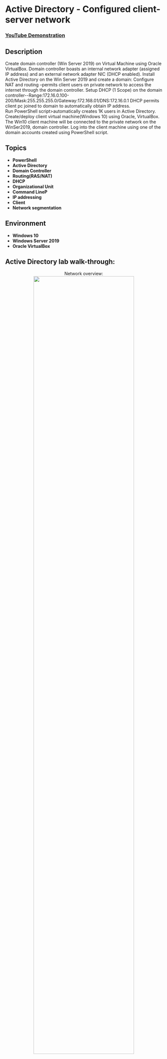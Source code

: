 <h1>Active Directory - Configured client-server network</h1>

 ### [YouTube Demonstration](https://youtu.be/7eJexJVCqJo)

<h2>Description</h2>
Create domain controller (Win Server 2019) on Virtual Machine using Oracle VirtualBox. Domain controller boasts an internal network adapter (assigned IP address) and an external network adapter NIC (DHCP enabled). Install Active Directory on the Win Server 2019 and create a domain: <cayedomain.com> Configure NAT and routing –permits client users on private network to access the internet through the domain controller. Setup DHCP (1 Scope) on the domain controller--Range:172.16.0.100-200/Mask:255.255.255.0/Gateway:172.168.01/DNS:172.16.0.1 DHCP permits client pc joined to domain to automatically obtain IP address.
<br/> 
Run PowerShell script>automatically creates 1K users in Active Directory.
<br/>
Create/deploy client virtual machine(Windows 10) using Oracle, VirtualBox. The Win10 client machine will be connected to the private network on the WinSer2019, domain controller. Log into the client machine using one of the domain accounts created using PowerShell script.
<br />


<h2>Topics</h2>

- <b>PowerShell</b> 
- <b>Active Directory</b>
- <b>Domain Controller</b>
- <b>Routing(RAS/NAT)</b>
- <b>DHCP</b>
- <b>Organizational Unit</b>
- <b>Command LineP</b>
- <b>IP addressing</b>
- <b>Client</b>
- <b>Network segmentation</b>

<h2>Environment </h2>

- <b>Windows 10</b> 
- <b>Windows Server 2019</b> 
- <b>Oracle VirtualBox</b> 
 
<h2>Active Directory lab walk-through:</h2>

<p align="center">
Network overview: <br/>
<img src="https://i.imgur.com/0HQfj07.png" width="80%"
<br/>
<br/>
Next step: Visit virtualbox.org to download VirtualBox<br/>
<img src="https://i.imgur.com/dmSDtJU.png" height="80%" width="80%" alt="Disk Sanitization Steps"/>
<br/> 
<br/>
Next step:download WinSer 2019 ISO
<img src="https://i.imgur.com/e7z8IKT.png" height="80%" width="80%" alt="Disk Sanitization Steps"/>
<br />
<br />
Deploy a Virtual Machine:  <br/>
<img src="https://i.imgur.com/MbFvDLR.png" height="80%" width="80%" alt="Disk Sanitization Steps"/>
<br /> 
<br />
Oracle VirtualBox^Create 1st Microsoft 2019 VM|Ram 2G=2048 MB, 4 core processor, /net adapater 1 NAT /net adapter 2 internal /Standard desktop experience(GUI)
<br />
<br />
Configure NIC: <br/> 
<img src="https://i.imgur.com/XaTLTJ6.png" height="80%" width="80%" alt="Disk Sanitization Steps"/>
<br />
configure NIC^righ+click Network/change adapter option/right+click>rename NIC and specify between gateway and internal NIC. Internal NIC IP:169.254.196.79 <internal >[assign IP address to internal adapter>IPv4 Properties>IP:172.16.0.1/Sub Mask:255.255.255.0/Def Gateway: [blank]] [DNS Server:172.0.0.1]
<br />
<br />
Configure network adapters and label(identify) inner and outer NIC:  <br/>
<img src="https://i.imgur.com/rh0BVN0.png" height="80%" width="80%" alt="Disk Sanitization Steps"/>
<br />
<br />
Create domain: Organization Unit  <br/>
>Right+click Network icon on desktop/
<br />
>Install Active Directory^Server Manager dashboard/add roles and features/server location/select server/Active directory Domain Services^
<br />
>Active Directory Domain Services Configuration Wizard>add new forest>create domain>name domain. >[mydomainname.com] rename domain once PC reboots
<br />
Log into created domain
<img src="https://i.imgur.com/HPMFKVr.png" height="80%" width="80%" alt="Disk Sanitization Steps"/>
<br />
<br />
Create Organizational Unit | domain admins:  <br/>
<img src="https://i.imgur.com/R2dSLH9.png" height="80%" width="80%" alt="Disk Sanitization Steps"/>
<br />
<br />
Organizational Unit | Admins:  <br/> 
Organizational Unit>Admin account/[  ]>select [mydomainname.com]>right+click>New>Organizational Unit>[_admin]/right+click>New user>create new user
<img src="https://i.imgur.com/IUjE2SE.png" height="80%" width="80%" alt="Disk Sanitization Steps"/>
<br />
<br />
*Naming convention ex. A_ ECayemitte(indicate admin acct for DC/domain0
>Set up Admin account
>in Domain Admin>right click properties>add|domain admin
<img src="https://i.imgur.com/MtX4zf6.png" height="80%" width="80%" alt="Disk Sanitization Steps"/>
<br />
<br />
Network MAP>install RAS/NAT(Remote access servr/Network address translation) in domain controller>add roles & features>routing 
<img src="https://i.imgur.com/xbBN08c.png" height="80%" width="80%" alt="Disk Sanitization Steps"/> 
<br /> 
Next
<img src="https://i.imgur.com/NQEi0IW.png" height="80%" width="80%" alt="Disk Sanitization Steps"/> 
<br />
Next
<img src="https://i.imgur.com/A4HeUWO.png" height="80%" width="80%" alt="Disk Sanitization Steps"/>
Next
<img src="https://i.imgur.com/A4HeUWO.png" height="80%" width="80%" alt="Disk Sanitization Steps"/>
<br />
<br />
*RAS/NAT allows joined client1 to remain on private network and 
allowed to access the internet through the domain controller*
<img src="https://i.imgur.com/rDb6SFI.png" height="80%" width="80%" alt="Disk Sanitization Steps">
<br />
<br />
>domain controller/Server Manager Dashboard/add roles and features/Roles^Remote access>routing>^/^ /install
<img src="https://i.imgur.com/MPZOQoP.png" height="80%" width="80%" alt="Disk Sanitization Steps">
<br />
<br />
Configure 
<img src="https://i.imgur.com/MPZOQoP.png" height="80%" width="80%" alt="Disk Sanitization Steps"> 
</p>

<!--
 ```diff
- text in red
+ text in green
! text in orange
# text in gray
@@ text in purple (and bold)@@
```
--!>
